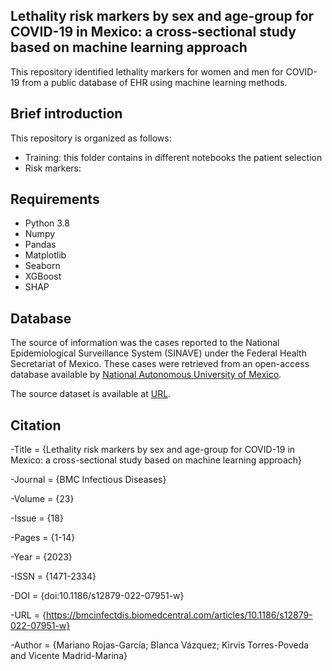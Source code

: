 ## Lethality risk markers by sex and age-group for COVID-19 in Mexico: a cross-sectional study based on machine learning approach

This repository identified lethality markers for women and men for COVID-19 from a public database of EHR using machine learning methods.

## Brief introduction
This repository is organized as follows:
* Training: this folder contains in different notebooks the patient selection  
* Risk markers: 

## Requirements
* Python 3.8
* Numpy
* Pandas
* Matplotlib
* Seaborn
* XGBoost
* SHAP

## Database

The source of information was the cases reported to the National Epidemiological Surveillance System (SINAVE) under the Federal Health Secretariat of Mexico. These cases were retrieved from an open-access database available by [National Autonomous University of Mexico](https://www.unam.mx/). 

The source dataset is available at [URL](http://covid-19.iimas.unam.mx/).

## Citation
-Title = {Lethality risk markers by sex and age-group for COVID-19 in Mexico: a cross-sectional study based on
machine learning approach}

-Journal = {BMC Infectious Diseases}

-Volume = {23}

-Issue = {18}

-Pages = {1-14}

-Year = {2023}

-ISSN = {1471-2334}

-DOI = {doi:10.1186/s12879-022-07951-w}

-URL = {https://bmcinfectdis.biomedcentral.com/articles/10.1186/s12879-022-07951-w}

-Author = {Mariano Rojas-García; Blanca Vázquez; Kirvis Torres-Poveda and Vicente Madrid-Marina}
